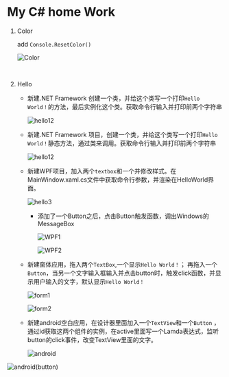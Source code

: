 # My C# home Work
1. Color 

   add `Console.ResetColor()`

   ![Color](pic/Color.png)

   ​

2. Hello 

   * 新建.NET Framework 创建一个类，并给这个类写一个打印`Hello World！`的方法，最后实例化这个类。获取命令行输入并打印前两个字符串

     ![hello12](pic/hello12.png)

   * 新建.NET Framework 项目，创建一个类，并给这个类写一个打印`Hello World！`静态方法，通过类来调用。获取命令行输入并打印前两个字符串

     ![hello12](pic/hello12.png)

   * 新建WPF项目，加入两个`textbox`和一个并修改样式。在MainWindow.xaml.cs文件中获取命令行参数，并渲染在HelloWorld界面。

     ![hello3](pic/hello3.png)

     * 添加了一个Button之后，点击Button触发函数，调出Windows的MessageBox

       ![WPF1](pic/WPF1.png)

       ![WPF2](pic/WPF2.png)

   * 新建窗体应用，拖入两个`TextBox`,一个显示`Hello World！`； 再拖入一个`Button`，当另一个文字输入框输入并点击button时，触发click函数，并显示用户输入的文字，默认显示`Hello World！`

     ![form1](pic/form1.png)

     ![form2](pic/form2.png)

   * 新建android空白应用，在设计器里面加入一个`TextView`和一个`Button` ，通过id获取这两个组件的实例，在active里面写一个Lamda表达式，监听button的click事件，改变TextView里面的文字。

     ![android](pic/android.png)


![android(button)](pic/android(button).png)


